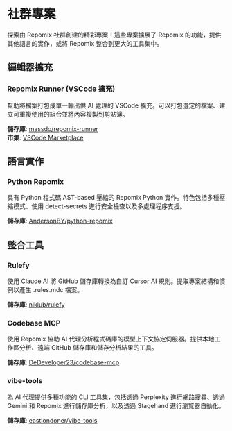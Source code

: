 # 社群專案

探索由 Repomix 社群創建的精彩專案！這些專案擴展了 Repomix 的功能，提供其他語言的實作，或將 Repomix 整合到更大的工具集中。

## 編輯器擴充

### Repomix Runner (VSCode 擴充)
幫助將檔案打包成單一輸出供 AI 處理的 VSCode 擴充。可以打包選定的檔案、建立可重複使用的組合並將內容複製到剪貼簿。

**儲存庫**: [massdo/repomix-runner](https://github.com/massdo/repomix-runner)  
**市集**: [VSCode Marketplace](https://marketplace.visualstudio.com/items?itemName=DorianMassoulier.repomix-runner)

## 語言實作

### Python Repomix
具有 Python 程式碼 AST-based 壓縮的 Repomix Python 實作。特色包括多種壓縮模式、使用 detect-secrets 進行安全檢查以及多處理程序支援。

**儲存庫**: [AndersonBY/python-repomix](https://github.com/AndersonBY/python-repomix)

## 整合工具

### Rulefy
使用 Claude AI 將 GitHub 儲存庫轉換為自訂 Cursor AI 規則。提取專案結構和慣例以產生 .rules.mdc 檔案。

**儲存庫**: [niklub/rulefy](https://github.com/niklub/rulefy)

### Codebase MCP
使用 Repomix 協助 AI 代理分析程式碼庫的模型上下文協定伺服器。提供本地工作區分析、遠端 GitHub 儲存庫和儲存分析結果的工具。

**儲存庫**: [DeDeveloper23/codebase-mcp](https://github.com/DeDeveloper23/codebase-mcp)

### vibe-tools
為 AI 代理提供多種功能的 CLI 工具集，包括透過 Perplexity 進行網路搜尋、透過 Gemini 和 Repomix 進行儲存庫分析，以及透過 Stagehand 進行瀏覽器自動化。

**儲存庫**: [eastlondoner/vibe-tools](https://github.com/eastlondoner/vibe-tools)